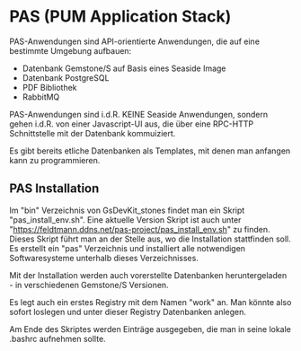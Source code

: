 # PAS (PUM Application Stack)

PAS-Anwendungen sind API-orientierte Anwendungen, die auf eine bestimmte Umgebung aufbauen:

- Datenbank Gemstone/S auf Basis eines Seaside Image
- Datenbank PostgreSQL
- PDF Bibliothek
- RabbitMQ

PAS-Anwendungen sind i.d.R. KEINE Seaside Anwendungen, sondern gehen i.d.R. von einer Javascript-UI aus, die über eine RPC-HTTP Schnittstelle mit der Datenbank kommuiziert. 

Es gibt bereits etliche Datenbanken als Templates, mit denen man anfangen kann zu programmieren.

## PAS Installation

Im "bin" Verzeichnis von GsDevKit_stones findet man ein Skript "pas_install_env.sh". Eine aktuelle Version Skript ist auch unter "https://feldtmann.ddns.net/pas-project/pas_install_env.sh" zu finden. 
Dieses Skript führt man an der Stelle aus, wo die Installation stattfinden soll.
Es erstellt ein "pas" Verzeichnis und installiert alle notwendigen Softwaresysteme unterhalb dieses Verzeichnisses. 

Mit der Installation werden auch vorerstellte Datenbanken heruntergeladen - in verschiedenen Gemstone/S Versionen.

Es legt auch ein erstes Registry mit dem Namen "work" an. Man könnte also sofort loslegen und unter dieser Registry Datenbanken anlegen.

Am Ende des Skriptes werden Einträge ausgegeben, die man in seine lokale .bashrc aufnehmen sollte.